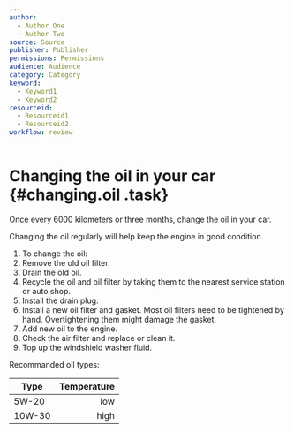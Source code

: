 ```yaml
---
author:
  - Author One
  - Author Two
source: Source
publisher: Publisher
permissions: Permissions
audience: Audience
category: Category
keyword:
  - Keyword1
  - Keyword2
resourceid:
  - Resourceid1
  - Resourceid2
workflow: review
---
```


# Changing the oil in your car {#changing.oil .task}

Once every 6000 kilometers or three months, change the oil in your car.

Changing the oil regularly will help keep the engine in good condition.

1.  To change the oil:
1.  Remove the old oil filter.
1.  Drain the old oil.
1.  Recycle the oil and oil filter by taking them to the nearest service station or auto shop.
1.  Install the drain plug.
1.  Install a new oil filter and gasket. Most oil filters need to be tightened by hand. Overtightening them might damage the gasket.
1.  Add new oil to the engine.
1.  Check the air filter and replace or clean it.
1.  Top up the windshield washer fluid.

Recommanded oil types:

| Type | Temperature |
|---|--:|
| 5W-20  | low  |
| 10W-30 | high |
